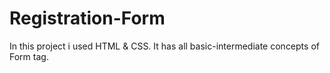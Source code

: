 # Registration-Form
 In this project i used HTML & CSS. It has all basic-intermediate concepts of Form tag.
